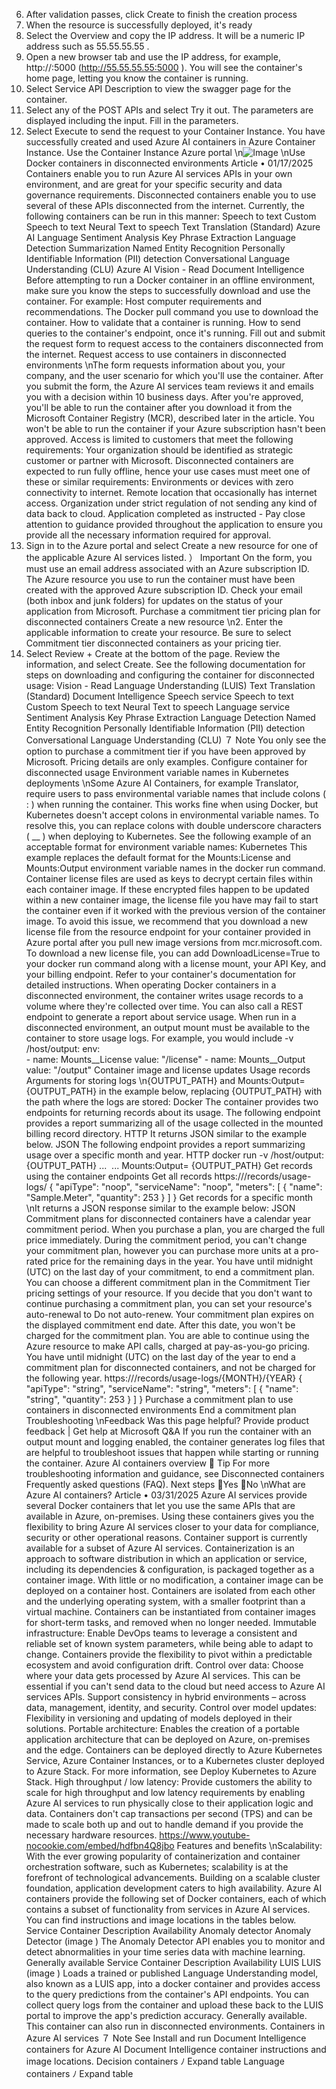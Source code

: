 6. After validation passes, click Create to finish the creation process
7. When the resource is successfully deployed, it's ready
1. Select the Overview and copy the IP address. It will be a numeric IP address such as
55.55.55.55 .
2. Open a new browser tab and use the IP address, for example, http://<IP-
address>:5000 (http://55.55.55.55:5000 ). You will see the container's home page,
letting you know the container is running.
3. Select Service API Description to view the swagger page for the container.
4. Select any of the POST APIs and select Try it out. The parameters are displayed
including the input. Fill in the parameters.
5. Select Execute to send the request to your Container Instance.
You have successfully created and used Azure AI containers in Azure Container
Instance.
Use the Container Instance
Azure portal
\n![Image](images/page1271_image1.png)
\nUse Docker containers in disconnected
environments
Article • 01/17/2025
Containers enable you to run Azure AI services APIs in your own environment, and are
great for your specific security and data governance requirements. Disconnected
containers enable you to use several of these APIs disconnected from the internet.
Currently, the following containers can be run in this manner:
Speech to text
Custom Speech to text
Neural Text to speech
Text Translation (Standard)
Azure AI Language
Sentiment Analysis
Key Phrase Extraction
Language Detection
Summarization
Named Entity Recognition
Personally Identifiable Information (PII) detection
Conversational Language Understanding (CLU)
Azure AI Vision - Read
Document Intelligence
Before attempting to run a Docker container in an offline environment, make sure you
know the steps to successfully download and use the container. For example:
Host computer requirements and recommendations.
The Docker pull  command you use to download the container.
How to validate that a container is running.
How to send queries to the container's endpoint, once it's running.
Fill out and submit the request form
 to request access to the containers disconnected
from the internet.
Request access to use containers in
disconnected environments
\nThe form requests information about you, your company, and the user scenario for
which you'll use the container. After you submit the form, the Azure AI services team
reviews it and emails you with a decision within 10 business days.
After you're approved, you'll be able to run the container after you download it from the
Microsoft Container Registry (MCR), described later in the article.
You won't be able to run the container if your Azure subscription hasn't been approved.
Access is limited to customers that meet the following requirements:
Your organization should be identified as strategic customer or partner with
Microsoft.
Disconnected containers are expected to run fully offline, hence your use cases
must meet one of these or similar requirements:
Environments or devices with zero connectivity to internet.
Remote location that occasionally has internet access.
Organization under strict regulation of not sending any kind of data back to
cloud.
Application completed as instructed - Pay close attention to guidance provided
throughout the application to ensure you provide all the necessary information
required for approval.
1. Sign in to the Azure portal
 and select Create a new resource for one of the
applicable Azure AI services listed.
） Important
On the form, you must use an email address associated with an Azure
subscription ID.
The Azure resource you use to run the container must have been created with
the approved Azure subscription ID.
Check your email (both inbox and junk folders) for updates on the status of
your application from Microsoft.
Purchase a commitment tier pricing plan for
disconnected containers
Create a new resource
\n2. Enter the applicable information to create your resource. Be sure to select
Commitment tier disconnected containers as your pricing tier.
3. Select Review + Create at the bottom of the page. Review the information, and
select Create.
See the following documentation for steps on downloading and configuring the
container for disconnected usage:
Vision - Read
Language Understanding (LUIS)
Text Translation (Standard)
Document Intelligence
Speech service
Speech to text
Custom Speech to text
Neural Text to speech
Language service
Sentiment Analysis
Key Phrase Extraction
Language Detection
Named Entity Recognition
Personally Identifiable Information (PII) detection
Conversational Language Understanding (CLU)
７ Note
You only see the option to purchase a commitment tier if you have been
approved by Microsoft.
Pricing details are only examples.
Configure container for disconnected usage
Environment variable names in Kubernetes
deployments
\nSome Azure AI Containers, for example Translator, require users to pass environmental
variable names that include colons ( : ) when running the container. This works fine
when using Docker, but Kubernetes doesn't accept colons in environmental variable
names. To resolve this, you can replace colons with double underscore characters ( __ )
when deploying to Kubernetes. See the following example of an acceptable format for
environment variable names:
Kubernetes
This example replaces the default format for the Mounts:License  and Mounts:Output
environment variable names in the docker run command.
Container license files are used as keys to decrypt certain files within each container
image. If these encrypted files happen to be updated within a new container image, the
license file you have may fail to start the container even if it worked with the previous
version of the container image. To avoid this issue, we recommend that you download a
new license file from the resource endpoint for your container provided in Azure portal
after you pull new image versions from mcr.microsoft.com.
To download a new license file, you can add DownloadLicense=True  to your docker run
command along with a license mount, your API Key, and your billing endpoint. Refer to
your container's documentation for detailed instructions.
When operating Docker containers in a disconnected environment, the container writes
usage records to a volume where they're collected over time. You can also call a REST
endpoint to generate a report about service usage.
When run in a disconnected environment, an output mount must be available to the
container to store usage logs. For example, you would include -v /host/output:
        env:  
        - name: Mounts__License
          value: "/license"
        - name: Mounts__Output
          value: "/output"
Container image and license updates
Usage records
Arguments for storing logs
\n{OUTPUT_PATH}  and Mounts:Output={OUTPUT_PATH}  in the example below, replacing
{OUTPUT_PATH}  with the path where the logs are stored:
Docker
The container provides two endpoints for returning records about its usage.
The following endpoint provides a report summarizing all of the usage collected in the
mounted billing record directory.
HTTP
It returns JSON similar to the example below.
JSON
The following endpoint provides a report summarizing usage over a specific month and
year.
HTTP
docker run -v /host/output:{OUTPUT_PATH} ... <image> ... Mounts:Output=
{OUTPUT_PATH}
Get records using the container endpoints
Get all records
https://<service>/records/usage-logs/
{
  "apiType": "noop",
  "serviceName": "noop",
  "meters": [
    {
      "name": "Sample.Meter",
      "quantity": 253
    }
  ]
}
Get records for a specific month
\nIt returns a JSON response similar to the example below:
JSON
Commitment plans for disconnected containers have a calendar year commitment
period. When you purchase a plan, you are charged the full price immediately. During
the commitment period, you can't change your commitment plan, however you can
purchase more units at a pro-rated price for the remaining days in the year. You have
until midnight (UTC) on the last day of your commitment, to end a commitment plan.
You can choose a different commitment plan in the Commitment Tier pricing settings
of your resource.
If you decide that you don't want to continue purchasing a commitment plan, you can
set your resource's auto-renewal to Do not auto-renew. Your commitment plan expires
on the displayed commitment end date. After this date, you won't be charged for the
commitment plan. You are able to continue using the Azure resource to make API calls,
charged at pay-as-you-go pricing. You have until midnight (UTC) on the last day of the
year to end a commitment plan for disconnected containers, and not be charged for the
following year.
https://<service>/records/usage-logs/{MONTH}/{YEAR}
{
  "apiType": "string",
  "serviceName": "string",
  "meters": [
    {
      "name": "string",
      "quantity": 253
    }
  ]
}
Purchase a commitment plan to use containers
in disconnected environments
End a commitment plan
Troubleshooting
\nFeedback
Was this page helpful?
Provide product feedback 
| Get help at Microsoft Q&A
If you run the container with an output mount and logging enabled, the container
generates log files that are helpful to troubleshoot issues that happen while starting or
running the container.
Azure AI containers overview
 Tip
For more troubleshooting information and guidance, see Disconnected containers
Frequently asked questions (FAQ).
Next steps
Yes
No
\nWhat are Azure AI containers?
Article • 03/31/2025
Azure AI services provide several Docker containers
 that let you use the same APIs
that are available in Azure, on-premises. Using these containers gives you the flexibility
to bring Azure AI services closer to your data for compliance, security or other
operational reasons. Container support is currently available for a subset of Azure AI
services.
Containerization is an approach to software distribution in which an application or
service, including its dependencies & configuration, is packaged together as a container
image. With little or no modification, a container image can be deployed on a container
host. Containers are isolated from each other and the underlying operating system, with
a smaller footprint than a virtual machine. Containers can be instantiated from container
images for short-term tasks, and removed when no longer needed.
Immutable infrastructure: Enable DevOps teams to leverage a consistent and
reliable set of known system parameters, while being able to adapt to change.
Containers provide the flexibility to pivot within a predictable ecosystem and avoid
configuration drift.
Control over data: Choose where your data gets processed by Azure AI services.
This can be essential if you can't send data to the cloud but need access to Azure
AI services APIs. Support consistency in hybrid environments – across data,
management, identity, and security.
Control over model updates: Flexibility in versioning and updating of models
deployed in their solutions.
Portable architecture: Enables the creation of a portable application architecture
that can be deployed on Azure, on-premises and the edge. Containers can be
deployed directly to Azure Kubernetes Service, Azure Container Instances, or to a
Kubernetes
 cluster deployed to Azure Stack. For more information, see Deploy
Kubernetes to Azure Stack.
High throughput / low latency: Provide customers the ability to scale for high
throughput and low latency requirements by enabling Azure AI services to run
physically close to their application logic and data. Containers don't cap
transactions per second (TPS) and can be made to scale both up and out to handle
demand if you provide the necessary hardware resources.
https://www.youtube-nocookie.com/embed/hdfbn4Q8jbo
Features and benefits
\nScalability: With the ever growing popularity of containerization and container
orchestration software, such as Kubernetes; scalability is at the forefront of
technological advancements. Building on a scalable cluster foundation, application
development caters to high availability.
Azure AI containers provide the following set of Docker containers, each of which
contains a subset of functionality from services in Azure AI services. You can find
instructions and image locations in the tables below.
Service
Container
Description
Availability
Anomaly
detector
Anomaly
Detector
(image
)
The Anomaly Detector API enables you to
monitor and detect abnormalities in your time
series data with machine learning.
Generally
available
Service
Container
Description
Availability
LUIS
LUIS (image
)
Loads a trained or published Language
Understanding model, also known as a
LUIS app, into a docker container and
provides access to the query
predictions from the container's API
endpoints. You can collect query logs
from the container and upload these
back to the LUIS portal
 to improve
the app's prediction accuracy.
Generally
available.
This container
can also run in
disconnected
environments.
Containers in Azure AI services
７ Note
See Install and run Document Intelligence containers for Azure AI Document
Intelligence container instructions and image locations.
Decision containers
ﾉ
Expand table
Language containers
ﾉ
Expand table